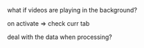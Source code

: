 what if videos are playing in the background?

on activate => check curr tab

deal with the data when processing?
